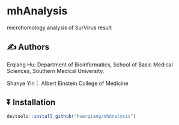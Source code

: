 
<!-- README.md is generated from README.Rmd. Please edit that file -->

# mhAnalysis

<!-- badges: start -->
<!-- badges: end -->

microhomology analysis of SurVirus result

## :writing_hand: Authors

Erqiang Hu: Department of Bioinformatics, School of Basic Medical
Sciences, Southern Medical University.

Shanye Yin： Albert Einstein College of Medicine

## :arrow_double_down: Installation

``` r
devtools::install_github("huerqiang/mhAnalysis")
```
